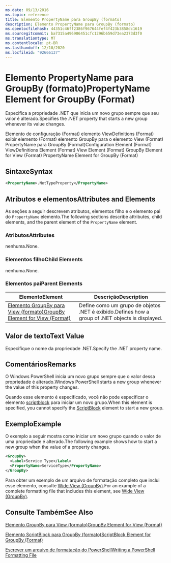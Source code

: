 ```yaml
---
ms.date: 09/13/2016
ms.topic: reference
title: Elemento PropertyName para GroupBy (formato)
description: Elemento PropertyName para GroupBy (formato)
ms.openlocfilehash: 44351c46ff2386f967644fef4f423b3858dc1619
ms.sourcegitcommit: ba7315a496986451cfc1296b659d73ea2373d3f0
ms.translationtype: MT
ms.contentlocale: pt-BR
ms.lasthandoff: 12/10/2020
ms.locfileid: "92666137"
---
```

# <a name="propertyname-element-for-groupby-format"></a><span data-ttu-id="32b29-103">Elemento PropertyName para GroupBy (formato)</span><span class="sxs-lookup"><span data-stu-id="32b29-103">PropertyName Element for GroupBy (Format)</span></span>

<span data-ttu-id="32b29-104">Especifica a propriedade .NET que inicia um novo grupo sempre que seu valor é alterado.</span><span class="sxs-lookup"><span data-stu-id="32b29-104">Specifies the .NET property that starts a new group whenever its value changes.</span></span>

<span data-ttu-id="32b29-105">Elemento de configuração (Format) elemento ViewDefinitions (Format) exibir elemento (Format) elemento GroupBy para o elemento View (Format) PropertyName para GroupBy (Format)</span><span class="sxs-lookup"><span data-stu-id="32b29-105">Configuration Element (Format) ViewDefinitions Element (Format) View Element (Format) GroupBy Element for View (Format) PropertyName Element for GroupBy (Format)</span></span>

## <a name="syntax"></a><span data-ttu-id="32b29-106">Sintaxe</span><span class="sxs-lookup"><span data-stu-id="32b29-106">Syntax</span></span>

```xml
<PropertyName>.NetTypeProperty</PropertyName>
```

## <a name="attributes-and-elements"></a><span data-ttu-id="32b29-107">Atributos e elementos</span><span class="sxs-lookup"><span data-stu-id="32b29-107">Attributes and Elements</span></span>

<span data-ttu-id="32b29-108">As seções a seguir descrevem atributos, elementos filho e o elemento pai do `PropertyName` elemento.</span><span class="sxs-lookup"><span data-stu-id="32b29-108">The following sections describe attributes, child elements, and the parent element of the `PropertyName` element.</span></span>

### <a name="attributes"></a><span data-ttu-id="32b29-109">Atributos</span><span class="sxs-lookup"><span data-stu-id="32b29-109">Attributes</span></span>

<span data-ttu-id="32b29-110">nenhuma.</span><span class="sxs-lookup"><span data-stu-id="32b29-110">None.</span></span>

### <a name="child-elements"></a><span data-ttu-id="32b29-111">Elementos filho</span><span class="sxs-lookup"><span data-stu-id="32b29-111">Child Elements</span></span>

<span data-ttu-id="32b29-112">nenhuma.</span><span class="sxs-lookup"><span data-stu-id="32b29-112">None.</span></span>

### <a name="parent-elements"></a><span data-ttu-id="32b29-113">Elementos pai</span><span class="sxs-lookup"><span data-stu-id="32b29-113">Parent Elements</span></span>

|<span data-ttu-id="32b29-114">Elemento</span><span class="sxs-lookup"><span data-stu-id="32b29-114">Element</span></span>|<span data-ttu-id="32b29-115">Descrição</span><span class="sxs-lookup"><span data-stu-id="32b29-115">Description</span></span>|
|-------------|-----------------|
|[<span data-ttu-id="32b29-116">Elemento GroupBy para View (formato)</span><span class="sxs-lookup"><span data-stu-id="32b29-116">GroupBy Element for View (Format)</span></span>](./groupby-element-for-view-format.md)|<span data-ttu-id="32b29-117">Define como um grupo de objetos .NET é exibido.</span><span class="sxs-lookup"><span data-stu-id="32b29-117">Defines how a group of .NET objects is displayed.</span></span>|

## <a name="text-value"></a><span data-ttu-id="32b29-118">Valor de texto</span><span class="sxs-lookup"><span data-stu-id="32b29-118">Text Value</span></span>

<span data-ttu-id="32b29-119">Especifique o nome da propriedade .NET.</span><span class="sxs-lookup"><span data-stu-id="32b29-119">Specify the .NET property name.</span></span>

## <a name="remarks"></a><span data-ttu-id="32b29-120">Comentários</span><span class="sxs-lookup"><span data-stu-id="32b29-120">Remarks</span></span>

<span data-ttu-id="32b29-121">O Windows PowerShell inicia um novo grupo sempre que o valor dessa propriedade é alterado.</span><span class="sxs-lookup"><span data-stu-id="32b29-121">Windows PowerShell starts a new group whenever the value of this property changes.</span></span>

<span data-ttu-id="32b29-122">Quando esse elemento é especificado, você não pode especificar o elemento [scriptblock](./scriptblock-element-for-groupby-format.md) para iniciar um novo grupo.</span><span class="sxs-lookup"><span data-stu-id="32b29-122">When this element is specified, you cannot specify the [ScriptBlock](./scriptblock-element-for-groupby-format.md) element to start a new group.</span></span>

## <a name="example"></a><span data-ttu-id="32b29-123">Exemplo</span><span class="sxs-lookup"><span data-stu-id="32b29-123">Example</span></span>

<span data-ttu-id="32b29-124">O exemplo a seguir mostra como iniciar um novo grupo quando o valor de uma propriedade é alterado.</span><span class="sxs-lookup"><span data-stu-id="32b29-124">The following example shows how to start a new group when the value of a property changes.</span></span>

```xml
<GroupBy>
  <Label>Service Type</Label>
  <PropertyName>ServiceType</PropertyName>
</GroupBy>

```

<span data-ttu-id="32b29-125">Para obter um exemplo de um arquivo de formatação completo que inclui esse elemento, consulte [Wide View (GroupBy)](./wide-view-groupby.md).</span><span class="sxs-lookup"><span data-stu-id="32b29-125">For an example of a complete formatting file that includes this element, see [Wide View (GroupBy)](./wide-view-groupby.md).</span></span>

## <a name="see-also"></a><span data-ttu-id="32b29-126">Consulte Também</span><span class="sxs-lookup"><span data-stu-id="32b29-126">See Also</span></span>

[<span data-ttu-id="32b29-127">Elemento GroupBy para View (formato)</span><span class="sxs-lookup"><span data-stu-id="32b29-127">GroupBy Element for View (Format)</span></span>](./groupby-element-for-view-format.md)

[<span data-ttu-id="32b29-128">Elemento ScriptBlock para GroupBy (formato)</span><span class="sxs-lookup"><span data-stu-id="32b29-128">ScriptBlock Element for GroupBy (Format)</span></span>](./scriptblock-element-for-groupby-format.md)

[<span data-ttu-id="32b29-129">Escrever um arquivo de formatação do PowerShell</span><span class="sxs-lookup"><span data-stu-id="32b29-129">Writing a PowerShell Formatting File</span></span>](./writing-a-powershell-formatting-file.md)
